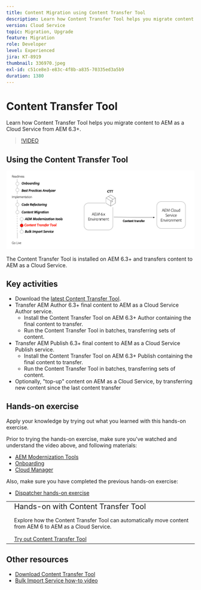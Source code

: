 ```yaml
---
title: Content Migration using Content Transfer Tool
description: Learn how Content Transfer Tool helps you migrate content to AEM as a Cloud Service from AEM 6.
version: Cloud Service
topic: Migration, Upgrade
feature: Migration
role: Developer
level: Experienced
jira: KT-8919
thumbnail: 336970.jpeg
exl-id: c51ce8e3-e83c-4f8b-a835-70335ed3a5b9
duration: 1380
---
```


# Content Transfer Tool

Learn how Content Transfer Tool helps you migrate content to AEM as a Cloud Service from AEM 6.3+.

>[!VIDEO](https://video.tv.adobe.com/v/336970?quality=12&learn=on)

## Using the Content Transfer Tool

![Content Transfer Tool lifecycle](../assets/content-transfer-tool.png)

The Content Transfer Tool is installed on AEM 6.3+ and transfers content to AEM as a Cloud Service.

## Key activities

+ Download the [latest Content Transfer Tool](https://experience.adobe.com/#/downloads/content/software-distribution/en/aemcloud.html?fulltext=Content*+Transfer*+Tool*&1_group.propertyvalues.property=.%2Fjcr%3Acontent%2Fmetadata%2Fdc%3AsoftwareType&1_group.propertyvalues.operation=equals&1_group.propertyvalues.0_values=software-type%3Atooling&orderby=%40jcr%3Acontent%2Fjcr%3AlastModified&orderby.sort=desc&layout=list&p.offset=0&p.limit=2).
+ Transfer AEM Author 6.3+ final content to AEM as a Cloud Service Author service.
  + Install the Content Transfer Tool on AEM 6.3+ Author containing the final content to transfer.
  + Run the Content Transfer Tool in batches, transferring sets of content.
+ Transfer AEM Publish 6.3+ final content to AEM as a Cloud Service Publish service.
  + Install the Content Transfer Tool on AEM 6.3+ Publish containing the final content to transfer.
  + Run the Content Transfer Tool in batches, transferring sets of content.
+ Optionally, "top-up" content on AEM as a Cloud Service, by transferring new content since the last content transfer

## Hands-on exercise

Apply your knowledge by trying out what you learned with this hands-on exercise.

Prior to trying the hands-on exercise, make sure you've watched and understand the video above, and following materials:

+ [AEM Modernization Tools](../aem-modernization-tools.md)
+ [Onboarding](../onboarding.md)
+ [Cloud Manager](../cloud-manager.md)

Also, make sure you have completed the previous hands-on exercise:

+ [Dispatcher hands-on exercise](../dispatcher.md#hands-on-exercise)

<table style="border-width:0">
    <tr>
        <td style="width:150px">
            <a  rel="noreferrer"
                target="_blank"
                href="https://github.com/adobe/aem-cloud-engineering-video-series-exercises/tree/session6-transfercontent#cloud-acceleration-bootcamp---session-6-content"><img alt="Hands-on exercise GitHub repository" src="../assets/github.png"/>
            </a>        
        </td>
        <td style="width:100%;margin-bottom:1rem;">
            <div style="font-size:1.25rem;font-weight:400;">Hands-on with Content Transfer Tool</div>
            <p style="margin:1rem 0">
                Explore how the Content Transfer Tool can automatically move content from AEM 6 to AEM as a Cloud Service.
            </p>
            <a  rel="noreferrer"
                target="_blank"
                href="https://github.com/adobe/aem-cloud-engineering-video-series-exercises/tree/session6-transfercontent#cloud-acceleration-bootcamp---session-6-content" class="spectrum-Button spectrum-Button--primary spectrum-Button--sizeM">
                <span class="spectrum-Button-label has-no-wrap has-text-weight-bold">Try out Content Transfer Tool</span>
            </a>
        </td>
    </tr>
</table>

## Other resources

+ [Download Content Transfer Tool](https://experience.adobe.com/#/downloads/content/software-distribution/en/aemcloud.html?fulltext=Content*+Transfer*+Tool*&1_group.propertyvalues.property=.%2Fjcr%3Acontent%2Fmetadata%2Fdc%3AsoftwareType&1_group.propertyvalues.operation=equals&1_group.propertyvalues.0_values=software-type%3Atooling&orderby=%40jcr%3Acontent%2Fjcr%3AlastModified&orderby.sort=desc&layout=list&p.offset=0&p.limit=2)
+ [Bulk Import Service how-to video](https://experienceleague.adobe.com/docs/experience-manager-learn/cloud-service/migration/bulk-import.html)

